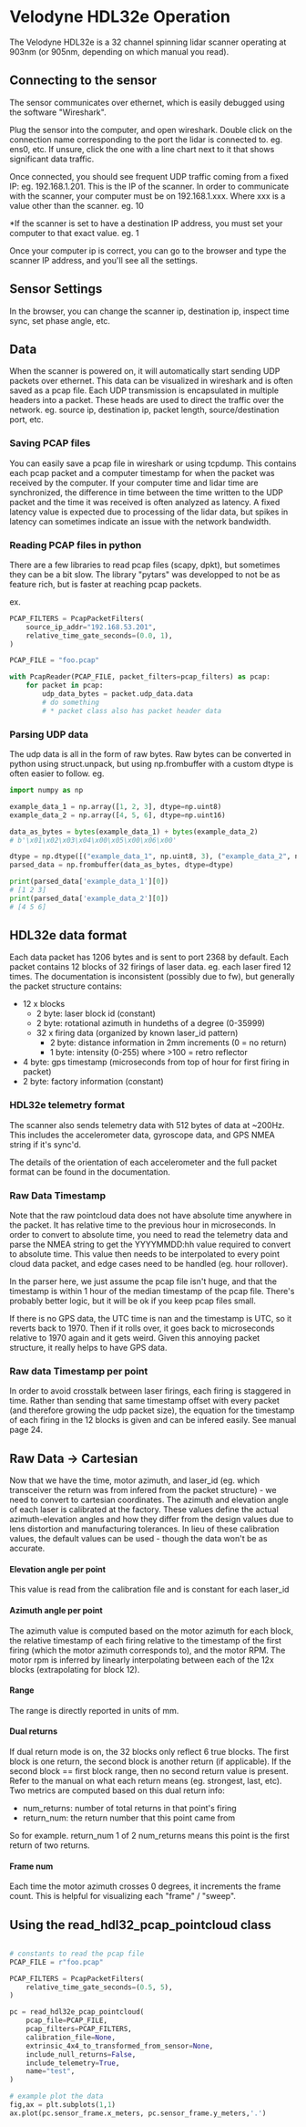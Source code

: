 # Velodyne HDL32e Operation
The Velodyne HDL32e is a 32 channel spinning lidar scanner operating at 903nm (or 905nm, depending on which manual you read). 

## Connecting to the sensor
The sensor communicates over ethernet, which is easily debugged using the software "Wireshark".

Plug the sensor into the computer, and open wireshark. Double click on the connection name corresponding to the port the lidar is connected to.  eg. ens0, etc. If unsure, click the one with a line chart next to it that shows significant data traffic. 

Once connected, you should see frequent UDP traffic coming from a fixed IP: eg. 192.168.1.201. This is the IP of the scanner.  In order to communicate with the scanner, your computer must be on 192.168.1.xxx.  Where xxx is a value other than the scanner. eg. 10

*If the scanner is set to have a destination IP address, you must set your computer to that exact value. eg. 1

Once your computer ip is correct, you can go to the browser and type the scanner IP address, and you'll see all the settings.

## Sensor Settings
In the browser, you can change the scanner ip, destination ip, inspect time sync, set phase angle, etc.

## Data
When the scanner is powered on, it will automatically start sending UDP packets over ethernet.  This data can be visualized in wireshark and is often saved as a pcap file. Each UDP transmission is encapsulated in multiple headers into a packet. These heads are used to direct the traffic over the network. eg. source ip, destination ip, packet length, source/destination port, etc. 

### Saving PCAP files
You can easily save a pcap file in wireshark or using tcpdump.  This contains each pcap packet and a computer timestamp for when the packet was received by the computer.  If your computer time and lidar time are synchronized, the difference in time between the time written to the UDP packet and the time it was received is often analyzed as latency.  A fixed latency value is expected due to processing of the lidar data, but spikes in latency can sometimes indicate an issue with the network bandwidth.

### Reading PCAP files in python
There are a few libraries to read pcap files (scapy, dpkt), but sometimes they can be a bit slow. The library "pytars" was developped to not be as feature rich, but is faster at reaching pcap packets.

ex.
```python 
PCAP_FILTERS = PcapPacketFilters(
    source_ip_addr="192.168.53.201",
    relative_time_gate_seconds=(0.0, 1),
)

PCAP_FILE = "foo.pcap"

with PcapReader(PCAP_FILE, packet_filters=pcap_filters) as pcap:
    for packet in pcap:
        udp_data_bytes = packet.udp_data.data
        # do something
        # * packet class also has packet header data
```

### Parsing UDP data
The udp data is all in the form of raw bytes. Raw bytes can be converted in python using struct.unpack, but using np.frombuffer with a custom dtype is often easier to follow.  eg.

```python
import numpy as np

example_data_1 = np.array([1, 2, 3], dtype=np.uint8)
example_data_2 = np.array([4, 5, 6], dtype=np.uint16)

data_as_bytes = bytes(example_data_1) + bytes(example_data_2)
# b'\x01\x02\x03\x04\x00\x05\x00\x06\x00'

dtype = np.dtype([("example_data_1", np.uint8, 3), ("example_data_2", np.uint16, 3)])
parsed_data = np.frombuffer(data_as_bytes, dtype=dtype)

print(parsed_data['example_data_1'][0])
# [1 2 3]
print(parsed_data['example_data_2'][0])
# [4 5 6]
```

## HDL32e data format
Each data packet has 1206 bytes and is sent to port 2368 by default. Each packet contains 12 blocks of 32 firings of laser data. eg. each laser fired 12 times. The documentation is inconsistent (possibly due to fw), but generally the packet structure contains:

- 12 x blocks
    - 2 byte: laser block id (constant)
    - 2 byte: rotational azimuth in hundeths of a degree (0-35999)
    - 32 x firing data (organized by known laser_id pattern)
        - 2 byte: distance information in 2mm increments (0 = no return)
        - 1 byte: intensity (0-255) where >100 = retro reflector
- 4 byte: gps timestamp (microseconds from top of hour for first firing in packet)
- 2 byte: factory information (constant)

### HDL32e telemetry format
The scanner also sends telemetry data with 512 bytes of data at ~200Hz. This includes the accelerometer data, gyroscope data, and GPS NMEA string if it's sync'd.

The details of the orientation of each accelerometer and the full packet format can be found in the documentation.

### Raw Data Timestamp 
Note that the raw pointcloud data does not have absolute time anywhere in the packet. It has relative time to the previous hour in microseconds.  In order to convert to absolute time, you need to read the telemetry data and parse the NMEA string to get the YYYYMMDD:hh value required to convert to absolute time.  This value then needs to be interpolated to every point cloud data packet, and edge cases need to be handled (eg. hour rollover).  

In the parser here, we just assume the pcap file isn't huge, and that the timestamp is within 1 hour of the median timestamp of the pcap file. There's probably better logic, but it will be ok if you keep pcap files small.

If there is no GPS data, the UTC time is nan and the timestamp is UTC, so it reverts back to 1970.  Then if it rolls over, it goes back to microseconds relative to 1970 again and it gets weird. Given this annoying packet structure, it really helps to have GPS data.

### Raw data Timestamp per point
In order to avoid crosstalk between laser firings, each firing is staggered in time. Rather than sending that same timestamp offset with every packet (and therefore growing the udp packet size), the equation for the timestamp of each firing in the 12 blocks is given and can be infered easily. See manual page 24.

## Raw Data -> Cartesian
Now that we have the time, motor azimuth, and laser_id (eg. which transceiver the return was from infered from the packet structure) - we need to convert to cartesian coordinates.  The azimuth and elevation angle of each laser is calibrated at the factory.  These values define the actual azimuth-elevation angles and how they differ from the design values due to lens distortion and manufacturing tolerances. In lieu of these calibration values, the default values can be used - though the data won't be as accurate.

#### Elevation angle per point
This value is read from the calibration file and is constant for each laser_id

#### Azimuth angle per point 
The azimuth value is computed based on the motor azimuth for each block, the relative timestamp of each firing relative to the timestamp of the first firing (which the motor azimuth corresponds to), and the motor RPM.  The motor rpm is inferred by linearly interpolating between each of the 12x blocks (extrapolating for block 12).

#### Range 
The range is directly reported in units of mm.

#### Dual returns
If dual return mode is on, the 32 blocks only reflect 6 true blocks. The first block is one return, the second block is another return (if applicable).  If the second block == first block range, then no second return value is present.  Refer to the manual on what each return means (eg. strongest, last, etc).  Two metrics are computed based on this dual return info:
- num_returns: number of total returns in that point's firing
- return_num: the return number that this point came from

So for example. return_num 1 of 2 num_returns means this point is the first return of two returns.

#### Frame num
Each time the motor azimuth crosses 0 degrees, it increments the frame count. This is helpful for visualizing each "frame" / "sweep".  

## Using the read_hdl32_pcap_pointcloud class

```python 

# constants to read the pcap file
PCAP_FILE = r"foo.pcap"

PCAP_FILTERS = PcapPacketFilters(
    relative_time_gate_seconds=(0.5, 5),
)

pc = read_hdl32e_pcap_pointcloud(
    pcap_file=PCAP_FILE,
    pcap_filters=PCAP_FILTERS,
    calibration_file=None,
    extrinsic_4x4_to_transformed_from_sensor=None,
    include_null_returns=False,
    include_telemetry=True,
    name="test",
)

# example plot the data
fig,ax = plt.subplots(1,1)
ax.plot(pc.sensor_frame.x_meters, pc.sensor_frame.y_meters,'.')

```